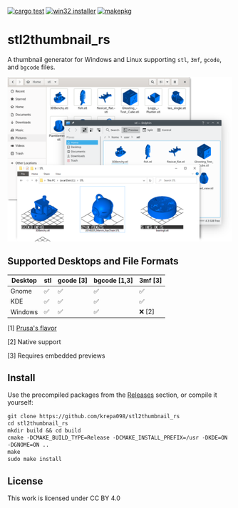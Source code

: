 [![cargo test](https://github.com/krepa098/stl2thumbnail_rs/actions/workflows/tests.yml/badge.svg)](https://github.com/krepa098/stl2thumbnail_rs/actions/workflows/tests.yml)
[![win32 installer](https://github.com/krepa098/stl2thumbnail_rs/actions/workflows/win32.yml/badge.svg)](https://github.com/krepa098/stl2thumbnail_rs/actions/workflows/win32.yml)
[![makepkg](https://github.com/krepa098/stl2thumbnail_rs/actions/workflows/makepkg.yml/badge.svg)](https://github.com/krepa098/stl2thumbnail_rs/actions/workflows/makepkg.yml)

# stl2thumbnail_rs 

A thumbnail generator for Windows and Linux supporting ```stl```, ```3mf```, ```gcode```,  and ```bgcode``` files.

<img src=".media/preview.png" width="600">

## Supported Desktops and File Formats

| Desktop  | stl                |       gcode [3]    |      bgcode [1,3]  |            3mf [3] |
|----------|--------------------|--------------------|--------------------|--------------------|
| Gnome    | :white_check_mark: | :white_check_mark: | :white_check_mark: | :white_check_mark: |
| KDE      | :white_check_mark: | :white_check_mark: | :white_check_mark: | :white_check_mark: |
| Windows  | :white_check_mark: | :white_check_mark: | :white_check_mark: | :x: [2]            |

[1] [Prusa's flavor](https://github.com/prusa3d/libbgcode)

[2] Native support

[3] Requires embedded previews

## Install

Use the precompiled packages from the [Releases](https://github.com/krepa098/stl2thumbnail_rs/releases) section, or compile it yourself:

```
git clone https://github.com/krepa098/stl2thumbnail_rs
cd stl2thumbnail_rs
mkdir build && cd build
cmake -DCMAKE_BUILD_TYPE=Release -DCMAKE_INSTALL_PREFIX=/usr -DKDE=ON -DGNOME=ON ..
make
sudo make install
```

## License
This work is licensed under CC BY 4.0 
